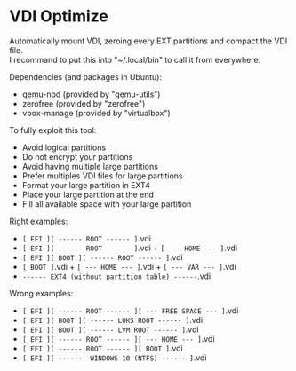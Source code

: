 # VDI Optimize

Automatically mount VDI, zeroing every EXT partitions and compact the VDI file.  
I recommand to put this into "~/.local/bin" to call it from everywhere.

Dependencies (and packages in Ubuntu):
- qemu-nbd (provided by "qemu-utils")
- zerofree (provided by "zerofree")
- vbox-manage (provided by "virtualbox")

To fully exploit this tool:
- Avoid logical partitions
- Do not encrypt your partitions
- Avoid having multiple large partitions
- Prefer multiples VDI files for large partitions
- Format your large partition in EXT4
- Place your large partition at the end
- Fill all available space with your large partition

Right examples:
- ```[ EFI ][ ------ ROOT ------ ]```.vdi
- ```[ EFI ][ ------ ROOT ------ ]```.vdi + ```[ --- HOME --- ]```.vdi
- ```[ EFI ][ BOOT ][ ------ ROOT ------ ]```.vdi
- ```[ BOOT ]```.vdi + ```[ --- HOME --- ]```.vdi + ```[ --- VAR --- ]```.vdi
- ```------ EXT4 (without partition table) ------```.vdi

Wrong examples:
- ```[ EFI ][ ------ ROOT ------ ][ --- FREE SPACE --- ]```.vdi
- ```[ EFI ][ BOOT ][ ------ LUKS ROOT ------ ]```.vdi
- ```[ EFI ][ BOOT ][ ------ LVM ROOT ------ ]```.vdi
- ```[ EFI ][ ------ ROOT ------ ][ --- HOME --- ]```.vdi
- ```[ EFI ][ ------ ROOT ------ ][ BOOT ]```.vdi
- ```[ EFI ][ ------  WINDOWS 10 (NTFS) ------ ]```.vdi
